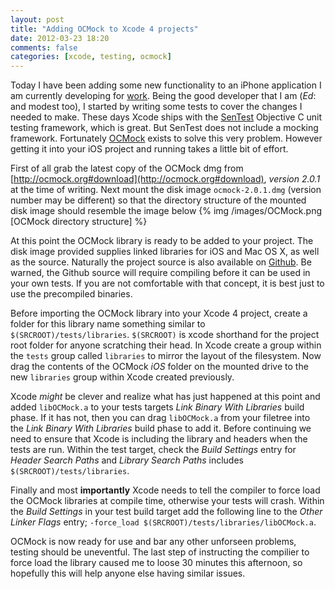 ```yaml
---
layout: post
title: "Adding OCMock to Xcode 4 projects"
date: 2012-03-23 18:20
comments: false
categories: [xcode, testing, ocmock]
---
```


Today I have been adding some new functionality to an iPhone application I am currently developing for [work](http://www.sittercity.com). Being the good developer that I am (_Ed_: and modest too), I started by writing some tests to cover the changes I needed to make. These days Xcode ships with the [SenTest](http://www.sente.ch/software/ocunit/) Objective C unit testing framework, which is great. But SenTest does not include a mocking framework. Fortunately [OCMock](http://ocmock.org/) exists to solve this very problem. However getting it into your iOS project and running takes a little bit of effort.

<!-- more -->

First of all grab the latest copy of the OCMock dmg from [http://ocmock.org#download](http://ocmock.org#download), _version 2.0.1_ at the time of writing. 
Next mount the disk image `ocmock-2.0.1.dmg` (version number may be different) so that
the directory structure of the mounted disk image should resemble the image below
   {% img /images/OCMock.png [OCMock directory structure] %}
 
At this point the OCMock library is ready to be added to your project. The disk image provided supplies linked libraries for iOS and Mac OS X, as well as the source. Naturally the project source is also available on [Github](http://github.com/erikdoe/ocmock). Be warned, the Github source will require compiling before it can be used in your own tests. If you are not comfortable with that concept, it is best just to use the precompiled binaries.

Before importing the OCMock library into your Xcode 4 project, create a folder for this library name something similar to `$(SRCROOT)/tests/libraries`. `$(SRCROOT)` is xcode shorthand for the project root folder for anyone scratching their head. In Xcode create a group within the `tests` group called `libraries` to mirror the layout of the filesystem. Now drag the contents of the OCMock _iOS_ folder on the mounted drive to the new `libraries` group within Xcode created previously.

Xcode _might_ be clever and realize what has just happened at this point and added `libOCMock.a` to your tests targets _Link Binary With Libraries_ build phase. If it has not, then you can drag `libOCMock.a` from your filetree into the _Link Binary With Libraries_ build phase to add it. Before continuing we need to ensure that Xcode is including the library and headers when the tests are run. Within the test target, check the _Build Settings_ entry for _Header Search Paths_ and _Library Search Paths_ includes `$(SRCROOT)/tests/libraries`.

Finally and most **importantly** Xcode needs to tell the compiler to force load the OCMock libraries at compile time, otherwise your tests will crash. Within the _Build Settings_ in your test build target add the following line to the _Other Linker Flags_ entry; `-force_load $(SRCROOT)/tests/libraries/libOCMock.a`.  

OCMock is now ready for use and bar any other unforseen problems, testing should be uneventful. The last step of instructing the compilier to force load the library caused me to loose 30 minutes this afternoon, so hopefully this will help anyone else having similar issues.
